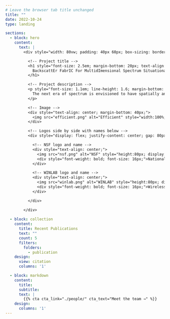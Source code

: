 ```yaml
---
# Leave the browser tab title unchanged
title: ""  
date: 2022-10-24
type: landing

sections:
  - block: hero
    content:
      text: |
        <div style="width: 80vw; padding: 40px 60px; box-sizing: border-box;">

          <!-- Project title -->
          <h1 style="font-size: 2.5em; margin-bottom: 20px; text-align: left;">
            BackscattEr FabrIC For MultidImensional Spectrum Situational Awareness and Protection
          </h1>

          <!-- Project description -->
          <p style="font-size: 1.1em; line-height: 1.6; margin-bottom: 30px; text-align: left;">
            The next era of spectrum is envisioned to have spatially and spectrally adjacent systems that are dynamic, resulting in frequent cross-system interference. This project enables affordable, accurate, near-real-time spectrum situational awareness, including simple spectrum sensing algorithms, distributed mechanisms, and relevant spectrum sensing hardware. In addition, it targets mechanisms at the physical layer that provide radio waveform protection against unwanted interference without modifying existing infrastructure. Techniques include model-based and machine learning approaches, focusing on multidimensional awareness and interference protection. The work aims to demonstrate these principles in the FR3 band using the COSMOS Testbed for next-generation wireless coexistence scenarios.
          </p>

          <!-- Image -->
          <div style="text-align: center; margin-bottom: 40px;">
            <img src="efficient.png" alt="Efficient" style="width:100%; max-width:800px; display:block; margin: 0 auto;">
          </div>

          <!-- Logos side by side with names below -->
          <div style="display: flex; justify-content: center; gap: 80px; flex-wrap: wrap; margin-bottom: 20px;">

            <!-- NSF logo and name -->
            <div style="text-align: center;">
              <img src="nsf.png" alt="NSF" style="height:80px; display:block; margin-bottom: 10px;">
              <div style="font-weight: bold; font-size: 16px;">National Science Foundation (NSF)</div>
            </div>

            <!-- WINLAB logo and name -->
            <div style="text-align: center;">
              <img src="winlab.png" alt="WINLAB" style="height:80px; display:block; margin-bottom: 10px;">
              <div style="font-weight: bold; font-size: 16px;">Wireless Information Network Laboratory (WINLAB)</div>
            </div>

          </div>

        </div>
  
  - block: collection
    content:
      title: Recent Publications
      text: ""
      count: 5
      filters:
        folders:
          - publication
    design:
      view: citation
      columns: '1'

  - block: markdown
    content:
      title:
      subtitle:
      text: |
        {{% cta cta_link="./people/" cta_text="Meet the team →" %}}
    design:
      columns: '1'
---
```

